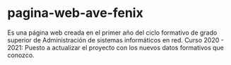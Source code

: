 # pagina-web-ave-fenix
Es una página web creada en el primer año del ciclo formativo de grado superior de Administración de sistemas informáticos en red.
Curso 2020 - 2021: Puesto a actualizar el proyecto con los nuevos datos formativos que conozco.